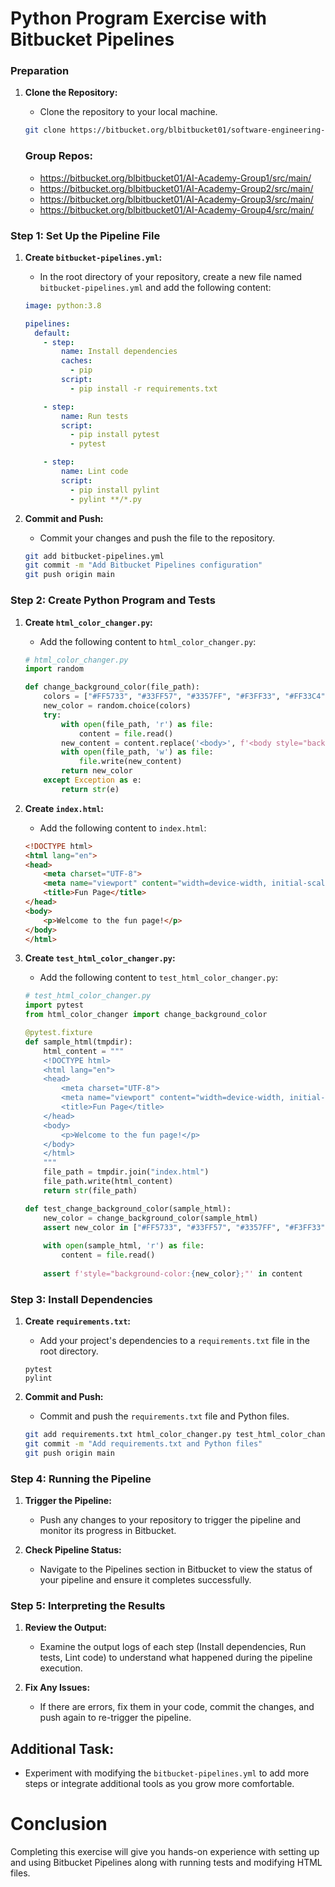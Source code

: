 # Python Program Exercise with Bitbucket Pipelines

### Preparation 
1. **Clone the Repository:**
    - Clone the repository to your local machine.
    ```bash
    git clone https://bitbucket.org/blbitbucket01/software-engineering-ai/src/main/
    ```

    ### Group Repos: 
    - https://bitbucket.org/blbitbucket01/AI-Academy-Group1/src/main/
    - https://bitbucket.org/blbitbucket01/AI-Academy-Group2/src/main/
    - https://bitbucket.org/blbitbucket01/AI-Academy-Group3/src/main/
    - https://bitbucket.org/blbitbucket01/AI-Academy-Group4/src/main/

### Step 1: Set Up the Pipeline File 
1. **Create `bitbucket-pipelines.yml`:**
    - In the root directory of your repository, create a new file named `bitbucket-pipelines.yml` and add the following content:

    ```yaml
    image: python:3.8

    pipelines:
      default:
        - step:
            name: Install dependencies
            caches:
              - pip
            script:
              - pip install -r requirements.txt

        - step:
            name: Run tests
            script:
              - pip install pytest
              - pytest

        - step:
            name: Lint code
            script:
              - pip install pylint
              - pylint **/*.py
    ```

2. **Commit and Push:**
    - Commit your changes and push the file to the repository.
    ```bash
    git add bitbucket-pipelines.yml
    git commit -m "Add Bitbucket Pipelines configuration"
    git push origin main
    ```

### Step 2: Create Python Program and Tests 

1. **Create `html_color_changer.py`:**
    - Add the following content to `html_color_changer.py`:

    ```python
    # html_color_changer.py
    import random

    def change_background_color(file_path):
        colors = ["#FF5733", "#33FF57", "#3357FF", "#F3FF33", "#FF33C4"]
        new_color = random.choice(colors)
        try:
            with open(file_path, 'r') as file:
                content = file.read()
            new_content = content.replace('<body>', f'<body style="background-color:{new_color};">')
            with open(file_path, 'w') as file:
                file.write(new_content)
            return new_color
        except Exception as e:
            return str(e)
    ```

2. **Create `index.html`:**
    - Add the following content to `index.html`:

    ```html
    <!DOCTYPE html>
    <html lang="en">
    <head>
        <meta charset="UTF-8">
        <meta name="viewport" content="width=device-width, initial-scale=1.0">
        <title>Fun Page</title>
    </head>
    <body>
        <p>Welcome to the fun page!</p>
    </body>
    </html>
    ```

3. **Create `test_html_color_changer.py`:**
    - Add the following content to `test_html_color_changer.py`:

    ```python
    # test_html_color_changer.py
    import pytest
    from html_color_changer import change_background_color

    @pytest.fixture
    def sample_html(tmpdir):
        html_content = """
        <!DOCTYPE html>
        <html lang="en">
        <head>
            <meta charset="UTF-8">
            <meta name="viewport" content="width=device-width, initial-scale=1.0">
            <title>Fun Page</title>
        </head>
        <body>
            <p>Welcome to the fun page!</p>
        </body>
        </html>
        """
        file_path = tmpdir.join("index.html")
        file_path.write(html_content)
        return str(file_path)

    def test_change_background_color(sample_html):
        new_color = change_background_color(sample_html)
        assert new_color in ["#FF5733", "#33FF57", "#3357FF", "#F3FF33", "#FF33C4"]
        
        with open(sample_html, 'r') as file:
            content = file.read()
        
        assert f'style="background-color:{new_color};"' in content
    ```

### Step 3: Install Dependencies 
1. **Create `requirements.txt`:**
    - Add your project's dependencies to a `requirements.txt` file in the root directory.
    ```text
    pytest
    pylint
    ```

2. **Commit and Push:**
    - Commit and push the `requirements.txt` file and Python files.
    ```bash
    git add requirements.txt html_color_changer.py test_html_color_changer.py index.html
    git commit -m "Add requirements.txt and Python files"
    git push origin main
    ```

### Step 4: Running the Pipeline 
1. **Trigger the Pipeline:**
    - Push any changes to your repository to trigger the pipeline and monitor its progress in Bitbucket.

2. **Check Pipeline Status:**
    - Navigate to the Pipelines section in Bitbucket to view the status of your pipeline and ensure it completes successfully.

### Step 5: Interpreting the Results
1. **Review the Output:**
    - Examine the output logs of each step (Install dependencies, Run tests, Lint code) to understand what happened during the pipeline execution.

2. **Fix Any Issues:**
    - If there are errors, fix them in your code, commit the changes, and push again to re-trigger the pipeline.

## Additional Task:
- Experiment with modifying the `bitbucket-pipelines.yml` to add more steps or integrate additional tools as you grow more comfortable.

# Conclusion
Completing this exercise will give you hands-on experience with setting up and using Bitbucket Pipelines along with running tests and modifying HTML files. 
